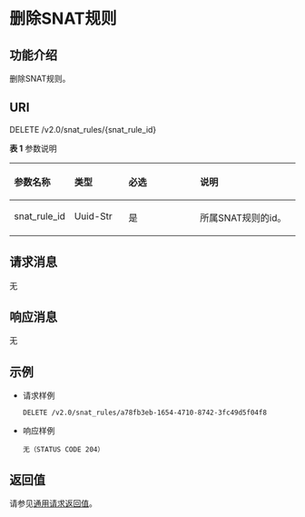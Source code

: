 # 删除SNAT规则<a name="ZH-CN_TOPIC_0130808147"></a>

## 功能介绍<a name="section20675657"></a>

删除SNAT规则。

## URI<a name="section51863185"></a>

DELETE /v2.0/snat\_rules/\{snat\_rule\_id\}

**表 1**  参数说明

<a name="table1910716134591"></a>
<table><thead align="left"><tr id="row3169413135915"><th class="cellrowborder" valign="top" width="21%" id="mcps1.2.5.1.1"><p id="p16169131375910"><a name="p16169131375910"></a><a name="p16169131375910"></a>参数名称</p>
</th>
<th class="cellrowborder" valign="top" width="19%" id="mcps1.2.5.1.2"><p id="p1716915133591"><a name="p1716915133591"></a><a name="p1716915133591"></a>类型</p>
</th>
<th class="cellrowborder" valign="top" width="25%" id="mcps1.2.5.1.3"><p id="p151699135593"><a name="p151699135593"></a><a name="p151699135593"></a>必选</p>
</th>
<th class="cellrowborder" valign="top" width="35%" id="mcps1.2.5.1.4"><p id="p016991320594"><a name="p016991320594"></a><a name="p016991320594"></a>说明</p>
</th>
</tr>
</thead>
<tbody><tr id="row131691913145916"><td class="cellrowborder" valign="top" width="21%" headers="mcps1.2.5.1.1 "><p id="p116919133595"><a name="p116919133595"></a><a name="p116919133595"></a>snat_rule_id</p>
</td>
<td class="cellrowborder" valign="top" width="19%" headers="mcps1.2.5.1.2 "><p id="p101695138597"><a name="p101695138597"></a><a name="p101695138597"></a>Uuid-Str</p>
</td>
<td class="cellrowborder" valign="top" width="25%" headers="mcps1.2.5.1.3 "><p id="p6169171310597"><a name="p6169171310597"></a><a name="p6169171310597"></a>是</p>
</td>
<td class="cellrowborder" valign="top" width="35%" headers="mcps1.2.5.1.4 "><p id="p31691313145913"><a name="p31691313145913"></a><a name="p31691313145913"></a>所属SNAT规则的id。</p>
</td>
</tr>
</tbody>
</table>

## 请求消息<a name="section40168441"></a>

无

## 响应消息<a name="section25971650"></a>

无

## 示例<a name="section32418265"></a>

-   请求样例

    ```
    DELETE /v2.0/snat_rules/a78fb3eb-1654-4710-8742-3fc49d5f04f8
    ```


-   响应样例

    ```
    无（STATUS CODE 204）
    ```


## 返回值<a name="section8633818"></a>

请参见[通用请求返回值](通用请求返回值.md)。

